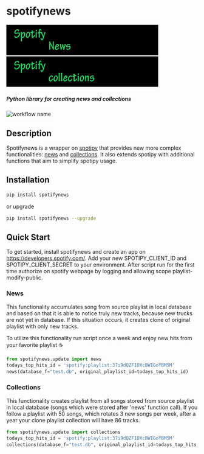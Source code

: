 # spotifynews

<p float="left">
  <img src="./docs/images/news.jpg" width="400" />
  <img src="./docs/images/collections.jpg" width="400" />
</p>

##### Python library for creating news and collections

![workflow name](https://github.com/mpzaborski/spotifynews/workflows/Python%20package/badge.svg)

## Description

Spotifynews is a wrapper on [spotipy](https://github.com/plamere/spotipy) that provides new more complex
functionalities: [news](#news-anchor) and [collections](#collectionsanchor). It also
extends spotipy with additional functions that aim to simplify spotipy usage.

## Installation

```bash
pip install spotifynews
```

or upgrade

```bash
pip install spotifynews --upgrade
```

## Quick Start

To get started, install spotifynews and create an app on https://developers.spotify.com/.
Add your new SPOTIPY_CLIENT_ID and SPOTIPY_CLIENT_SECRET to your environment.
After script run for the first time authorize on spotify webpage by logging and allowing scope playlist-modify-public.

### <a name="news-anchor"></a>News
This functionality accumulates song from source playlist in local database and based on that it is able to notice truly
new tracks, because new trucks are not yet in database. If this situation occurs, it creates clone of original playlist
with only new tracks.

To utilize this functionality run script once a week and enjoy new hits from your favorite playlist :coffee:

```python
from spotifynews.update import news
todays_top_hits_id = 'spotify:playlist:37i9dQZF1DXcBWIGoYBM5M'
news(database_f="test.db", original_playlist_id=todays_top_hits_id)
```

### <a name="collections-anchor">Collections
This functionality creates playlist from all songs stored from source playlist in local database (songs which were
stored after 'news' function call). If you follow a playlist with 50 songs, which rotates 3 new songs per week, after
a year your clone playlist collection will have 86 tracks.

```python
from spotifynews.update import collections
todays_top_hits_id = 'spotify:playlist:37i9dQZF1DXcBWIGoYBM5M'
collections(database_f="test.db", original_playlist_id=todays_top_hits_id)
```
